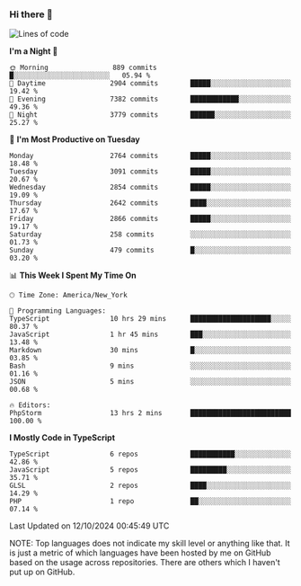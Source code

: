 ### Hi there 👋

<!--
**LynxJinxxy/LynxJinxxy** is a ✨ _special_ ✨ repository because its `README.md` (this file) appears on your GitHub profile.

Here are some ideas to get you started:

- 🔭 I’m currently working on ...
- 🌱 I’m currently learning ...
- 👯 I’m looking to collaborate on ...
- 🤔 I’m looking for help with ...
- 💬 Ask me about ...
- 📫 How to reach me: ...
- 😄 Pronouns: ...
- ⚡ Fun fact: ...
-->

<!--START_SECTION:waka-->
![Lines of code](https://img.shields.io/badge/From%20Hello%20World%20I%27ve%20Written-32.0%20million%20lines%20of%20code-blue)

**I'm a Night 🦉** 

```text
🌞 Morning                889 commits         █░░░░░░░░░░░░░░░░░░░░░░░░   05.94 % 
🌆 Daytime                2904 commits        █████░░░░░░░░░░░░░░░░░░░░   19.42 % 
🌃 Evening                7382 commits        ████████████░░░░░░░░░░░░░   49.36 % 
🌙 Night                  3779 commits        ██████░░░░░░░░░░░░░░░░░░░   25.27 % 
```
📅 **I'm Most Productive on Tuesday** 

```text
Monday                   2764 commits        █████░░░░░░░░░░░░░░░░░░░░   18.48 % 
Tuesday                  3091 commits        █████░░░░░░░░░░░░░░░░░░░░   20.67 % 
Wednesday                2854 commits        █████░░░░░░░░░░░░░░░░░░░░   19.09 % 
Thursday                 2642 commits        ████░░░░░░░░░░░░░░░░░░░░░   17.67 % 
Friday                   2866 commits        █████░░░░░░░░░░░░░░░░░░░░   19.17 % 
Saturday                 258 commits         ░░░░░░░░░░░░░░░░░░░░░░░░░   01.73 % 
Sunday                   479 commits         █░░░░░░░░░░░░░░░░░░░░░░░░   03.20 % 
```


📊 **This Week I Spent My Time On** 

```text
🕑︎ Time Zone: America/New_York

💬 Programming Languages: 
TypeScript               10 hrs 29 mins      ████████████████████░░░░░   80.37 % 
JavaScript               1 hr 45 mins        ███░░░░░░░░░░░░░░░░░░░░░░   13.48 % 
Markdown                 30 mins             █░░░░░░░░░░░░░░░░░░░░░░░░   03.85 % 
Bash                     9 mins              ░░░░░░░░░░░░░░░░░░░░░░░░░   01.16 % 
JSON                     5 mins              ░░░░░░░░░░░░░░░░░░░░░░░░░   00.68 % 

🔥 Editors: 
PhpStorm                 13 hrs 2 mins       █████████████████████████   100.00 % 
```

**I Mostly Code in TypeScript** 

```text
TypeScript               6 repos             ███████████░░░░░░░░░░░░░░   42.86 % 
JavaScript               5 repos             █████████░░░░░░░░░░░░░░░░   35.71 % 
GLSL                     2 repos             ████░░░░░░░░░░░░░░░░░░░░░   14.29 % 
PHP                      1 repo              ██░░░░░░░░░░░░░░░░░░░░░░░   07.14 % 
```




 Last Updated on 12/10/2024 00:45:49 UTC
<!--END_SECTION:waka-->
NOTE: Top languages does not indicate my skill level or anything like that. It is just a metric of which languages have been hosted by me on GitHub based on the usage across repositories. There are others which I haven't put up on GitHub.
